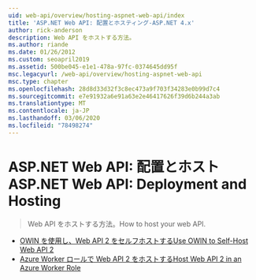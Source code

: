 ```yaml
---
uid: web-api/overview/hosting-aspnet-web-api/index
title: 'ASP.NET Web API: 配置とホスティング-ASP.NET 4.x'
author: rick-anderson
description: Web API をホストする方法。
ms.author: riande
ms.date: 01/26/2012
ms.custom: seoapril2019
ms.assetid: 500be045-e1e1-478a-97fc-0374645dd95f
msc.legacyurl: /web-api/overview/hosting-aspnet-web-api
msc.type: chapter
ms.openlocfilehash: 28d8d33d32f3c8ec473a9f703f34283e0b99d7c4
ms.sourcegitcommit: e7e91932a6e91a63e2e46417626f39d6b244a3ab
ms.translationtype: MT
ms.contentlocale: ja-JP
ms.lasthandoff: 03/06/2020
ms.locfileid: "78498274"
---
```

# <a name="aspnet-web-api-deployment-and-hosting"></a><span data-ttu-id="434ad-103">ASP.NET Web API: 配置とホスト</span><span class="sxs-lookup"><span data-stu-id="434ad-103">ASP.NET Web API: Deployment and Hosting</span></span>

> <span data-ttu-id="434ad-104">Web API をホストする方法。</span><span class="sxs-lookup"><span data-stu-id="434ad-104">How to host your web API.</span></span>

- [<span data-ttu-id="434ad-105">OWIN を使用し、Web API 2 をセルフホストする</span><span class="sxs-lookup"><span data-stu-id="434ad-105">Use OWIN to Self-Host Web API 2</span></span>](use-owin-to-self-host-web-api.md)
- [<span data-ttu-id="434ad-106">Azure Worker ロールで Web API 2 をホストする</span><span class="sxs-lookup"><span data-stu-id="434ad-106">Host Web API 2 in an Azure Worker Role</span></span>](host-aspnet-web-api-in-an-azure-worker-role.md)
